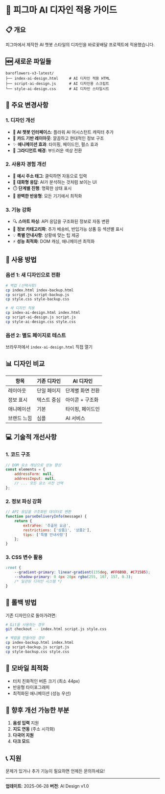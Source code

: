 # 🎨 피그마 AI 디자인 적용 가이드

## 📋 개요
피그마에서 제작한 AI 챗봇 스타일의 디자인을 바로꽃배달 프로젝트에 적용했습니다.

## 🆕 새로운 파일들
```
baroflowers-v3-latest/
├── index-ai-design.html     # AI 디자인 적용 HTML
├── script-ai-design.js      # AI 디자인용 스크립트
└── style-ai-design.css      # AI 디자인 스타일시트
```

## 🎯 주요 변경사항

### 1. **디자인 개선**
- 🤖 **AI 챗봇 인터페이스**: 플라워 AI 어시스턴트 캐릭터 추가
- 🎨 **카드 기반 레이아웃**: 깔끔하고 현대적인 정보 구조
- ✨ **애니메이션 효과**: 타이핑, 페이드인, 펄스 효과
- 🌈 **그라디언트 배경**: 부드러운 색상 전환

### 2. **사용자 경험 개선**
- 📍 **예시 주소 태그**: 클릭하면 자동으로 입력
- 💬 **대화형 응답**: AI가 분석하는 것처럼 보이는 UI
- ⏱️ **단계별 진행**: 명확한 상태 표시
- 📱 **완벽한 반응형**: 모든 기기에서 최적화

### 3. **기능 강화**
- 🔍 **스마트 파싱**: API 응답을 구조화된 정보로 자동 변환
- 🎯 **정보 카테고리화**: 추가 배송비, 반입가능 상품 등 섹션별 표시
- 💡 **특별 안내사항**: 상황에 맞는 팁 제공
- ⚡ **성능 최적화**: DOM 캐싱, 애니메이션 최적화

## 🚀 사용 방법

### 옵션 1: 새 디자인으로 전환
```bash
# 백업 (선택사항)
cp index.html index-backup.html
cp script.js script-backup.js
cp style.css style-backup.css

# 새 디자인 적용
cp index-ai-design.html index.html
cp script-ai-design.js script.js
cp style-ai-design.css style.css
```

### 옵션 2: 별도 페이지로 테스트
브라우저에서 `index-ai-design.html` 직접 열기

## 📊 디자인 비교

| 항목 | 기존 디자인 | AI 디자인 |
|------|------------|-----------|
| 레이아웃 | 단일 페이지 | 단계별 화면 전환 |
| 정보 표시 | 텍스트 중심 | 아이콘 + 구조화 |
| 애니메이션 | 기본 | 타이핑, 페이드인 |
| 브랜드 느낌 | 심플 | AI 서비스 |

## 💻 기술적 개선사항

### 1. **코드 구조**
```javascript
// DOM 요소 캐싱으로 성능 향상
const elements = {
    addressForm: null,
    addressInput: null,
    // ... 모든 요소 사전 선택
};
```

### 2. **정보 파싱 강화**
```javascript
// API 응답을 구조화된 데이터로 변환
function parseDeliveryInfo(message) {
    return {
        extraFee: '추출된 요금',
        restrictions: ['상품1', '상품2'],
        tips: ['특별 안내사항']
    };
}
```

### 3. **CSS 변수 활용**
```css
:root {
    --gradient-primary: linear-gradient(135deg, #FF6B9D, #C71585);
    --shadow-primary: 0 4px 20px rgba(255, 107, 157, 0.3);
    /* 일관된 디자인 시스템 */
}
```

## 🔄 롤백 방법
기존 디자인으로 돌아가려면:
```bash
# Git을 사용하는 경우
git checkout -- index.html script.js style.css

# 백업을 만들어둔 경우
cp index-backup.html index.html
cp script-backup.js script.js  
cp style-backup.css style.css
```

## 📱 모바일 최적화
- 터치 친화적인 버튼 크기 (최소 44px)
- 반응형 타이포그래피
- 최적화된 애니메이션 (성능 우선)

## 🎯 향후 개선 가능한 부분
1. **음성 입력** 지원
2. **지도 연동** (주소 시각화)
3. **다국어 지원**
4. **다크 모드**

## 📞 지원
문제가 있거나 추가 기능이 필요하면 언제든 문의하세요!

---
**업데이트**: 2025-06-28
**버전**: AI Design v1.0